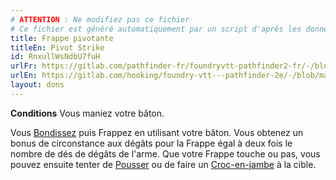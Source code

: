 ```yaml
---
# ATTENTION : Ne modifiez pas ce fichier
# Ce fichier est généré automatiquement par un script d'après les données du module Foundry VTT officiel et de sa traduction
title: Frappe pivotante
titleEn: Pivot Strike
id: RnxullWsNdbU7fuH
urlFr: https://gitlab.com/pathfinder-fr/foundryvtt-pathfinder2-fr/-/blob/master/data/feats/RnxullWsNdbU7fuH.htm
urlEn: https://gitlab.com/hooking/foundry-vtt---pathfinder-2e/-/blob/master/packs/data/feats.db/pivot-strike.json
layout: dons
---
```

**Conditions** Vous maniez votre bâton.

Vous [Bondissez](../actions/bondir.md) puis Frappez en utilisant votre bâton. Vous obtenez un bonus de circonstance aux dégâts pour la Frappe égal à deux fois le nombre de dés de dégâts de l'arme. Que votre Frappe touche ou pas, vous pouvez ensuite tenter de [Pousser](../actions/pousser.md) ou de faire un [Croc-en-jambe](../actions/croc-en-jambe.md) à la cible.
